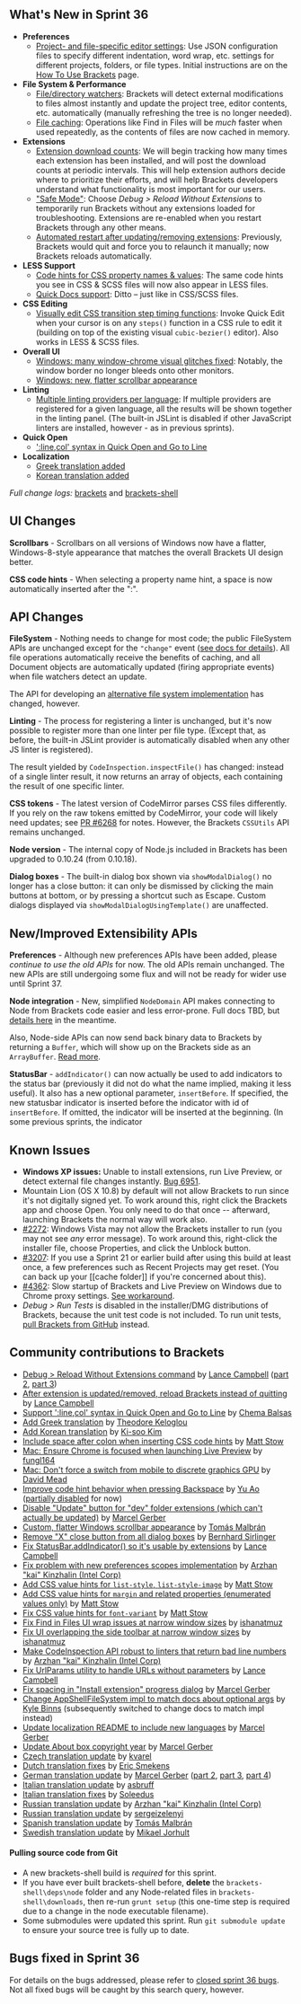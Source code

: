 What's New in Sprint 36
-----------------------
* **Preferences**
    * [Project- and file-specific editor settings](https://trello.com/c/kqFFDqhR/523-3-infrastructure-for-project-file-scoped-preferences): Use JSON configuration files to specify different indentation, word wrap, etc. settings for different projects, folders, or file types. Initial instructions are on the [How To Use Brackets](https://github.com/adobe/brackets/wiki/How-to-Use-Brackets#wiki-preferences) page.
* **File System & Performance**
    * [File/directory watchers](https://trello.com/c/zldzEXmk/292-2-file-directory-watching): Brackets will detect external modifications to files almost instantly and update the project tree, editor contents, etc. automatically (manually refreshing the tree is no longer needed).
    * [File caching](https://trello.com/c/zldzEXmk/292-2-file-directory-watching): Operations like Find in Files will be _much_ faster when used repeatedly, as the contents of files are now cached in memory.
* **Extensions**
    * [Extension download counts](https://trello.com/c/qOy9Slr1/799-2-extension-download-counts): We will begin tracking how many times each extension has been installed, and will post the download counts at periodic intervals. This will help extension authors decide where to prioritize their efforts, and will help Brackets developers understand what functionality is most important for our users.
    * ["Safe Mode"](https://github.com/adobe/brackets/issues/5078): Choose _Debug > Reload Without Extensions_ to temporarily run Brackets without any extensions loaded for troubleshooting. Extensions are re-enabled when you restart Brackets through any other means.
    * [Automated restart after updating/removing extensions](https://github.com/adobe/brackets/pull/6487): Previously, Brackets would quit and force you to relaunch it manually; now Brackets reloads automatically.
* **LESS Support**
    * [Code hints for CSS property names & values](https://github.com/adobe/brackets/pull/6268): The same code hints you see in CSS & SCSS files will now also appear in LESS files.
    * [Quick Docs support](https://github.com/adobe/brackets/pull/6419): Ditto – just like in CSS/SCSS files.
* **CSS Editing**
    * [Visually edit CSS transition step timing functions](https://github.com/adobe/brackets/pull/5799): Invoke Quick Edit when your cursor is on any `steps()` function in a CSS rule to edit it (building on top of the existing visual `cubic-bezier()` editor). Also works in LESS & SCSS files.
* **Overall UI**
    * [Windows: many window-chrome visual glitches fixed](https://github.com/adobe/brackets-shell/pull/408): Notably, the window border no longer bleeds onto other monitors.
    * [Windows: new, flatter scrollbar appearance](https://github.com/adobe/brackets/pull/6305)
* **Linting**
    * [Multiple linting providers per language](https://github.com/adobe/brackets/pull/5935): If multiple providers are registered for a given language, all the results will be shown together in the linting panel. (The built-in JSLint is disabled if other JavaScript linters are installed, however - as in previous sprints).
* **Quick Open**
    * [':line,col' syntax in Quick Open and Go to Line](https://github.com/adobe/brackets/pull/5612)
* **Localization**
    * [Greek translation added](https://github.com/adobe/brackets/pull/5378)
    * [Korean translation added](https://github.com/adobe/brackets/pull/6272)

_Full change logs:_ [brackets](https://github.com/adobe/brackets/compare/sprint-35...sprint-36#commits_bucket) and [brackets-shell](https://github.com/adobe/brackets-shell/compare/sprint-35...sprint-36#commits_bucket)


UI Changes
----------
**Scrollbars** - Scrollbars on all versions of Windows now have a flatter, Windows-8-style appearance that matches the overall Brackets UI design better.

**CSS code hints** - When selecting a property name hint, a space is now automatically inserted after the ":".


API Changes
-----------
**FileSystem** - Nothing needs to change for most code; the public FileSystem APIs are unchanged except for the `"change"` event ([see docs for details](https://github.com/adobe/brackets/blob/master/src/filesystem/FileSystem.js#L55)). All file operations automatically receive the benefits of caching, and all Document objects are automatically updated (firing appropriate events) when file watchers detect an update.

The API for developing an [alternative file system implementation](https://github.com/adobe/brackets/wiki/File-System-Implementations) has changed, however.

**Linting** - The process for registering a linter is unchanged, but it's now possible to register more than one linter per file type. (Except that, as before, the built-in JSLint provider is automatically disabled when any other JS linter is registered).

The result yielded by `CodeInspection.inspectFile()` has changed: instead of a single linter result, it now returns an array of objects, each containing the result of one specific linter.

**CSS tokens** - The latest version of CodeMirror parses CSS files differently. If you rely on the raw tokens emitted by CodeMirror, your code will likely need updates; see [PR #6268](https://github.com/adobe/brackets/pull/6268) for notes. However, the Brackets `CSSUtils` API remains unchanged.

**Node version** - The internal copy of Node.js included in Brackets has been upgraded to 0.10.24 (from 0.10.18).

**Dialog boxes** - The built-in dialog box shown via `showModalDialog()` no longer has a close button: it can only be dismissed by clicking the main buttons at bottom, or by pressing a shortcut such as Escape. Custom dialogs displayed via `showModalDialogUsingTemplate()` are unaffected.

New/Improved Extensibility APIs
-------------------------------
**Preferences** - Although new preferences APIs have been added, please _continue to use the old APIs_ for now. The old APIs remain unchanged. The new APIs are still undergoing some flux and will not be ready for wider use until Sprint 37.

**Node integration** - New, simplified `NodeDomain` API makes connecting to Node from Brackets code easier and less error-prone. Full docs TBD, but [details here](https://github.com/adobe/brackets/pull/6193) in the meantime.

Also, Node-side APIs can now send back binary data to Brackets by returning a `Buffer`, which will show up on the Brackets side as an `ArrayBuffer`. [Read more](https://github.com/adobe/brackets/pull/6339).

**StatusBar** - `addIndicator()` can now actually be used to add indicators to the status bar (previously it did not do what the name implied, making it less useful). It also has a new optional parameter, `insertBefore`. If specified, the new statusbar indicator is inserted before the indicator with id of `insertBefore`. If omitted, the indicator will be inserted at the beginning. (In some previous sprints, the indicator 


Known Issues
------------
* **Windows XP issues:** Unable to install extensions, run Live Preview, or detect external file changes instantly. [Bug 6951](https://github.com/adobe/brackets/issues/6951).
* Mountain Lion (OS X 10.8) by default will not allow Brackets to run since it's not digitally signed yet. To work around this, right click the Brackets app and choose Open. You only need to do that once -- afterward, launching Brackets the normal way will work also.
* [#2272](https://github.com/adobe/brackets/issues/2272): Windows Vista may not allow the Brackets installer to run (you may not see _any_ error message). To work around this, right-click the installer file, choose Properties, and click the Unblock button.
* [#3207](https://github.com/adobe/brackets/issues/3207): If you use a Sprint 21 or earlier build after using this build at least once, a few preferences such as Recent Projects may get reset. (You can back up your [[cache folder]] if you're concerned about this).
* [#4362](https://github.com/adobe/brackets/issues/4362): Slow startup of Brackets and Live Preview on Windows due to Chrome proxy settings. [See workaround](https://support.google.com/chrome/answer/106010?hl=en).
* _Debug > Run Tests_ is disabled in the installer/DMG distributions of Brackets, because the unit test code is not included. To run unit tests, [pull Brackets from GitHub](https://github.com/adobe/brackets/wiki/How-to-Hack-on-Brackets#wiki-getcode) instead.


Community contributions to Brackets
-----------------------------------
* [Debug > Reload Without Extensions command](https://github.com/adobe/brackets/pull/6334) by [Lance Campbell](https://github.com/lkcampbell) ([part 2](https://github.com/adobe/brackets/pull/6411), [part 3](https://github.com/adobe/brackets/pull/6484))
* [After extension is updated/removed, reload Brackets instead of quitting](https://github.com/adobe/brackets/pull/6487) by [Lance Campbell](https://github.com/lkcampbell)
* [Support ':line,col' syntax in Quick Open and Go to Line](https://github.com/adobe/brackets/pull/5612) by [Chema Balsas](https://github.com/jbalsas)
* [Add Greek translation](https://github.com/adobe/brackets/pull/5378) by [Theodore Keloglou](https://github.com/sirodoht)
* [Add Korean translation](https://github.com/adobe/brackets/pull/6272) by [Ki-soo Kim](https://github.com/heisice)
* [Include space after colon when inserting CSS code hints](https://github.com/adobe/brackets/pull/6317) by [Matt Stow](https://github.com/stowball)
* [Mac: Ensure Chrome is focused when launching Live Preview](https://github.com/adobe/brackets-shell/pull/404) by [fungl164](https://github.com/fungl164)
* [Mac: Don't force a switch from mobile to discrete graphics GPU](https://github.com/adobe/brackets-shell/pull/399) by [David Mead](https://github.com/daveygm)
* [Improve code hint behavior when pressing Backspace](https://github.com/adobe/brackets/pull/6242) by [Yu Ao](https://github.com/YuAo) ([partially disabled](https://github.com/adobe/brackets/pull/6397) for now)
* [Disable "Update" button for "dev" folder extensions (which can't actually be updated)](https://github.com/adobe/brackets/pull/6222) by [Marcel Gerber](https://github.com/SAPlayer)
* [Custom, flatter Windows scrollbar appearance](https://github.com/adobe/brackets/pull/6305) by [Tomás Malbrán](https://github.com/TomMalbran)
* [Remove "X" close button from all dialog boxes](https://github.com/adobe/brackets/pull/6329) by [Bernhard Sirlinger](https://github.com/WebsiteDeveloper)
* [Fix StatusBar.addIndicator() so it's usable by extensions](https://github.com/adobe/brackets/pull/6304) by [Lance Campbell](https://github.com/lkcampbell)
* [Fix problem with new preferences scopes implementation](https://github.com/adobe/brackets/pull/6653) by [Arzhan "kai" Kinzhalin (Intel Corp)](https://github.com/busykai)
* [Add CSS value hints for `list-style`, `list-style-image`](https://github.com/adobe/brackets/pull/6360) by [Matt Stow](https://github.com/stowball)
* [Add CSS value hints for `margin` and related properties (enumerated values only)](https://github.com/adobe/brackets/pull/6359) by [Matt Stow](https://github.com/stowball)
* [Fix CSS value hints for `font-variant`](https://github.com/adobe/brackets/pull/6313) by [Matt Stow](https://github.com/stowball)
* [Fix Find in Files UI wrap issues at narrow window sizes](https://github.com/adobe/brackets/pull/6529) by [ishanatmuz](https://github.com/ishanatmuz)
* [Fix UI overlapping the side toolbar at narrow window sizes](https://github.com/adobe/brackets/pull/6569) by [ishanatmuz](https://github.com/ishanatmuz)
* [Make CodeInspection API robust to linters that return bad line numbers](https://github.com/adobe/brackets/pull/6442) by [Arzhan "kai" Kinzhalin (Intel Corp)](https://github.com/busykai)
* [Fix UrlParams utility to handle URLs without parameters](https://github.com/adobe/brackets/pull/6246) by [Lance Campbell](https://github.com/lkcampbell)
* [Fix spacing in "Install extension" progress dialog](https://github.com/adobe/brackets/pull/6063) by [Marcel Gerber](https://github.com/SAPlayer)
* [Change AppShellFileSystem impl to match docs about optional args](https://github.com/adobe/brackets/pull/6194) by [Kyle Binns](https://github.com/klbinns) (subsequently switched to change docs to match impl instead)
* [Update localization README to include new languages](https://github.com/adobe/brackets/pull/6490) by [Marcel Gerber](https://github.com/SAPlayer)
* [Update About box copyright year](https://github.com/adobe/brackets/pull/6349) by [Marcel Gerber](https://github.com/SAPlayer)
* [Czech translation update](https://github.com/adobe/brackets/pull/6299) by [kvarel](https://github.com/kvarel)
* [Dutch translation fixes](https://github.com/adobe/brackets/pull/6394) by [Eric Smekens](https://github.com/EricSmekens)
* [German translation update](https://github.com/adobe/brackets/pull/6353) by [Marcel Gerber](https://github.com/SAPlayer) ([part 2](https://github.com/adobe/brackets/pull/6366), [part 3](https://github.com/adobe/brackets/pull/6632), [part 4](https://github.com/adobe/brackets/pull/6754))
* [Italian translation update](https://github.com/adobe/brackets/pull/6650) by [asbruff](https://github.com/asbruff)
* [Italian translation fixes](https://github.com/adobe/brackets/pull/6292) by [Soleedus](https://github.com/Soleedus)
* [Russian translation update](https://github.com/adobe/brackets/pull/6628) by [Arzhan "kai" Kinzhalin (Intel Corp)](https://github.com/busykai)
* [Russian translation update](https://github.com/adobe/brackets/pull/6123) by [sergeizelenyi](https://github.com/sergeizelenyi)
* [Spanish translation update](https://github.com/adobe/brackets/pull/6627) by [Tomás Malbrán](https://github.com/TomMalbran)
* [Swedish translation update](https://github.com/adobe/brackets/pull/6636) by [Mikael Jorhult](https://github.com/mikaeljorhult)


#### Pulling source code from Git
* A new brackets-shell build is _required_ for this sprint.
* If you have ever built brackets-shell before, **delete** the `brackets-shell\deps\node` folder and any Node-related files in `brackets-shell\downloads`, then re-run `grunt setup` (this one-time step is required due to a change in the node executable filename).
* Some submodules were updated this sprint. Run `git submodule update` to ensure your source tree is fully up to date.

Bugs fixed in Sprint 36
-----------------------
For details on the bugs addressed, please refer to [closed sprint 36 bugs](https://github.com/adobe/brackets/issues?labels=&milestone=23&state=closed). Not all fixed bugs will be caught by this search query, however.